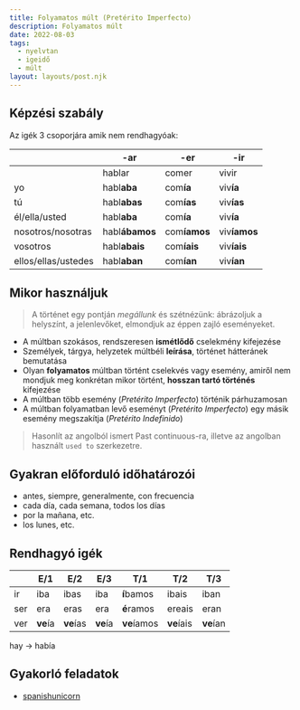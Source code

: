 ```yaml
---
title: Folyamatos múlt (Pretérito Imperfecto)
description: Folyamatos múlt
date: 2022-08-03
tags:
  - nyelvtan
  - igeidő
  - múlt
layout: layouts/post.njk
---
```


## Képzési szabály

Az igék 3 csoporjára amik nem rendhagyóak:

&nbsp; | -ar | -er | -ir
----|----|----|----
&nbsp;|hablar|comer|vivir
yo|habl**aba**|com**ía**|viv**ía**
tú|habl**abas**|com**ías**|viv**ías**
él/ella/usted|habl**aba**|com**ía**|viv**ía**
nosotros/nosotras|habl**ábamos**|com**íamos**|viv**íamos**
vosotros|habl**abais**|com**íais**|viv**íais**
ellos/ellas/ustedes|habl**aban**|com**ían**|viv**ían**

## Mikor használjuk

> A történet egy pontján *megállunk* és szétnézünk: ábrázoljuk a helyszínt, a jelenlevőket, elmondjuk az éppen zajló eseményeket.

- A múltban szokásos, rendszeresen **ismétlődő** cselekmény kifejezése
- Személyek, tárgya, helyzetek múltbéli **leírása**, történet hátteránek bemutatása
- Olyan **folyamatos** múltban történt cselekvés vagy esemény, amiről nem mondjuk meg konkrétan mikor történt, **hosszan tartó történés** kifejezése
- A múltban több esemény (*Pretérito Imperfecto*) történik párhuzamosan
- A múltban folyamatban levő eseményt (*Pretérito Imperfecto*) egy másik esemény megszakítja (*Pretérito Indefinido*)

> Hasonlít az angolból ismert Past continuous-ra, illetve az angolban használt `used to` szerkezetre.

## Gyakran előforduló időhatározói

- antes, siempre, generalmente, con frecuencia
- cada día, cada semana, todos los días
- por la mañana, etc.
- los lunes, etc.

## Rendhagyó igék

&nbsp;| E/1| E/2| E/3| T/1| T/2| T/3
----|----|----|----|----|----|----
ir|iba|ibas|iba|**í**bamos|ibais|iban
ser|era|eras|era|**é**ramos|ereais|eran
ver|**ve**ía|**ve**ías|**ve**ía|**ve**íamos|**ve**íais|**ve**ían

hay &rarr; había

## Gyakorló feladatok

- [spanishunicorn](https://www.spanishunicorn.com/ejercicios-de-gramatica-preterito-imperfecto/)